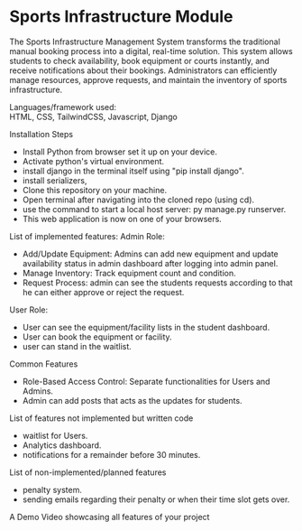 # Sports Infrastructure Module
The Sports Infrastructure Management System transforms the traditional manual booking process into a digital, real-time solution. This system allows students to check availability, book equipment or courts instantly, and receive notifications about their bookings. Administrators can efficiently manage resources, approve requests, and maintain the inventory of sports infrastructure.

Languages/framework used:   
  HTML, CSS, TailwindCSS, Javascript, Django

Installation Steps
- Install Python from browser set it up on your device.
- Activate python's virtual environment.
- install django in the terminal itself using "pip install django".
- install serializers,
- Clone this repository on your machine.
- Open terminal after navigating into the cloned repo (using cd).
- use the command to start a local host server: py manage.py runserver.
- This web application is now on one of your browsers.

List of implemented features:
Admin Role:
- Add/Update Equipment: Admins can add new equipment and update availability status in admin dashboard after logging into admin panel.
- Manage Inventory: Track equipment count and condition.
- Request Process: admin can see the students requests according to that he can either approve or reject the request.

User Role:
- User can see the equipment/facility lists in the student dashboard.
- User can book the equipment or facility.
- user can stand in the waitlist.

Common Features
- Role-Based Access Control: Separate functionalities for Users and Admins.
- Admin can add posts that acts as the updates for students.

List of features not implemented
but written code
- waitlist for Users.
- Analytics dashboard.
- notifications for a remainder before 30 minutes.

List of non-implemented/planned features
- penalty system.
- sending emails regarding their penalty or when their time slot gets over.

A Demo Video showcasing all features of your project
